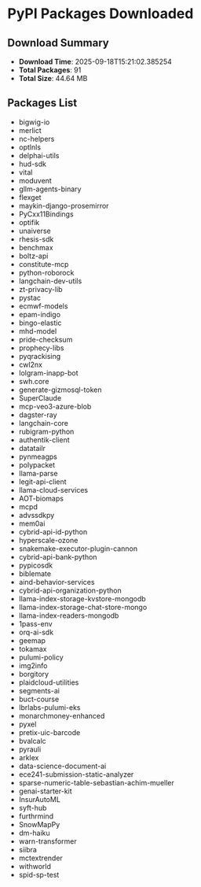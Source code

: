 # PyPI Packages Downloaded

## Download Summary
- **Download Time**: 2025-09-18T15:21:02.385254
- **Total Packages**: 91
- **Total Size**: 44.64 MB

## Packages List
- bigwig-io
- merlict
- nc-helpers
- optlnls
- delphai-utils
- hud-sdk
- vital
- moduvent
- gllm-agents-binary
- flexget
- maykin-django-prosemirror
- PyCxx11Bindings
- optifik
- unaiverse
- rhesis-sdk
- benchmax
- boltz-api
- constitute-mcp
- python-roborock
- langchain-dev-utils
- zt-privacy-lib
- pystac
- ecmwf-models
- epam-indigo
- bingo-elastic
- mhd-model
- pride-checksum
- prophecy-libs
- pyqrackising
- cwl2nx
- lolgram-inapp-bot
- swh.core
- generate-gizmosql-token
- SuperClaude
- mcp-veo3-azure-blob
- dagster-ray
- langchain-core
- rubigram-python
- authentik-client
- datatailr
- pynmeagps
- polypacket
- llama-parse
- legit-api-client
- llama-cloud-services
- AOT-biomaps
- mcpd
- advssdkpy
- mem0ai
- cybrid-api-id-python
- hyperscale-ozone
- snakemake-executor-plugin-cannon
- cybrid-api-bank-python
- pypicosdk
- biblemate
- aind-behavior-services
- cybrid-api-organization-python
- llama-index-storage-kvstore-mongodb
- llama-index-storage-chat-store-mongo
- llama-index-readers-mongodb
- 1pass-env
- orq-ai-sdk
- geemap
- tokamax
- pulumi-policy
- img2info
- borgitory
- plaidcloud-utilities
- segments-ai
- buct-course
- lbrlabs-pulumi-eks
- monarchmoney-enhanced
- pyxel
- pretix-uic-barcode
- bvalcalc
- pyrauli
- arklex
- data-science-document-ai
- ece241-submission-static-analyzer
- sparse-numeric-table-sebastian-achim-mueller
- genai-starter-kit
- InsurAutoML
- syft-hub
- furthrmind
- SnowMapPy
- dm-haiku
- warn-transformer
- siibra
- mctextrender
- withworld
- spid-sp-test
